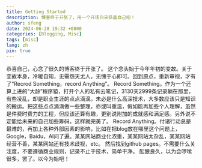 ```yaml
---
title: Getting Started
description: 博客终于开张了，用一个开场白来恭喜自己吧！
author: sfeng
date: 2024-06-28 19:32 +0800
categories: [Blogging, Misc]
tags: [misc]
lang: zh
pin: true
---
```


  恭喜自己，心念了很久的博客终于开张了。
  这个念头始于今年年初的变故。关于变故本身，冷暖自知，无需怨天尤人，无愧于心即可。回到原点，重新审视，才有了“Recrod Something，record Anything”。
  Record Something。作为一个还算上进的“大龄”程序猿，打开个人的私有云笔记，3130天2999条记录躺在那里，有些凌乱，却是职业生涯的点点滴滴。未必是什么高深技术，大多数应该只是知识的搬运。把这些点点滴滴做一些整理，亦或叫重温，假如能再加些个人理解，虽然是件费时费力的工程，但应该还算有趣，更别说附加的成就感和满足感。另外说不定能给未来的自己加些筹码，这样就完美了。
  Record Anything。付诸行动总是最难的，再加上各种外部因素的影响，比如在把blog放在哪里这个问题上，Google，Baidu，AI问了遍。某某网站商业化浓重，某某网站太杂乱，某某网站经营不善，某某网站还有技术歧视，etc。 然后找到github pages。不需要什么关注度，不要遵循商业规则，记录不止于技术，简单干净。
  酝酿良久，以为会啰嗦很多，罢了。以今为始吧！
